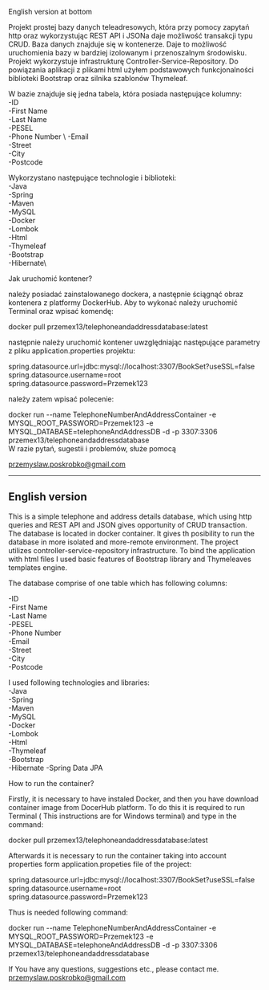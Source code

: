 
English version at bottom

Projekt prostej bazy danych teleadresowych, która przy pomocy zapytań http oraz wykorzystując
REST API i JSONa daje możliwość transakcji typu CRUD. Baza danych znajduje się w kontenerze.
Daje to możliwość uruchomienia bazy w bardziej izolowanym i przenoszalnym środowisku. 
Projekt wykorzystuje infrastrukturę Controller-Service-Repository. 
Do powiązania aplikacji z plikami html użyłem podstawowych funkcjonalności biblioteki Bootstrap oraz silnika szablonów Thymeleaf.

W bazie znajduje się jedna tabela, która posiada następujące kolumny:\
-ID	\
-First Name	\
-Last Name	\
-PESEL	\
-Phone Number \	
-Email	\
-Street	\
-City	\
-Postcode


Wykorzystano następujące technologie i biblioteki:\
-Java\
-Spring\
-Maven\
-MySQL\
-Docker\
-Lombok\
-Html\
-Thymeleaf\
-Bootstrap\
-Hibernate\


Jak uruchomić kontener?

należy posiadać zainstalowanego dockera, a następnie ściągnąć obraz kontenera z
platformy DockerHub. Aby to wykonać należy uruchomić Terminal oraz wpisać komendę:



docker pull przemex13/telephoneandaddressdatabase:latest



następnie należy uruchomić kontener uwzględniając następujące parametry z pliku
application.properties projektu:

spring.datasource.url=jdbc:mysql://localhost:3307/BookSet?useSSL=false \
spring.datasource.username=root \
spring.datasource.password=Przemek123

należy zatem wpisać polecenie:

docker run --name TelephoneNumberAndAddressContainer -e MYSQL_ROOT_PASSWORD=Przemek123 -e MYSQL_DATABASE=telephoneAndAddressDB -d -p 3307:3306 przemex13/telephoneandaddressdatabase \
W razie pytań, sugestii i problemów, służe pomocą 

przemyslaw.poskrobko@gmail.com

--------------------------------
English version
--------------------------------
This is a simple telephone and address details database, which using http queries and REST API and JSON gives opportunity of CRUD transaction. The database is located in docker container. It gives th posibility to run the database in more isolated  and more-remote environment. The project utilizes controller-service-repository infrastructure.
To bind the application with html files I used basic features of Bootstrap library and Thymeleaves templates engine.

The database comprise of one table which has following columns:

-ID	\
-First Name	\
-Last Name	\
-PESEL	\
-Phone Number \
-Email	\
-Street	\
-City	\
-Postcode

I used following technologies and libraries:\
-Java\
-Spring\
-Maven\
-MySQL\
-Docker\
-Lombok\
-Html\
-Thymeleaf\
-Bootstrap\
-Hibernate
-Spring Data JPA

How to run the container?

Firstly, it is necessary to have instaled Docker, and then you have download container image from DocerHub platform. To do this it is required to run Terminal ( This instructions are for Windows terminal) and type in the command:

docker pull przemex13/telephoneandaddressdatabase:latest

Afterwards it is necessary to run the container taking into account properties form  application.propeties file of the project:

spring.datasource.url=jdbc:mysql://localhost:3307/BookSet?useSSL=false \
spring.datasource.username=root \
spring.datasource.password=Przemek123

Thus is needed following command:

docker run --name TelephoneNumberAndAddressContainer -e MYSQL_ROOT_PASSWORD=Przemek123 -e MYSQL_DATABASE=telephoneAndAddressDB -d -p 3307:3306 przemex13/telephoneandaddressdatabase

If You have any questions, suggestions etc., please contact me.
przemyslaw.poskrobko@gmail.com
